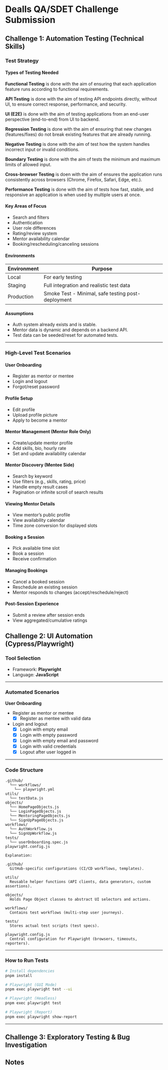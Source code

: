 # Dealls QA/SDET Challenge Submission


## Challenge 1: Automation Testing (Technical Skills)

### Test Strategy

#### Types of Testing Needed

__Functional Testing__ is done with the aim of ensuring that each application feature runs according to functional requirements.

__API Testing__ is done with the aim of testing API endpoints directly, without UI, to ensure correct response, performance, and security.

__UI (E2E)__ is done with the aim of testing applications from an end-user perspective (end-to-end) from UI to backend.

__Regression Testing__ is done with the aim of ensuring that new changes (features/fixes) do not break existing features that are already running.

__Negative Testing__ is done with the aim of test how the system handles incorrect input or invalid conditions.

__Boundary Testing__ is done with the aim of tests the minimum and maximum limits of allowed input.

__Cross-browser Testing__ is doen with the aim of ensures the application runs consistently across browsers (Chrome, Firefox, Safari, Edge, etc.).

__Performance Testing__ is done with the aim of tests how fast, stable, and responsive an application is when used by multiple users at once.

#### Key Areas of Focus

- Search and filters
- Authentication
- User role differences
- Rating/review system
- Mentor availability calendar
- Booking/rescheduling/canceling sessions

#### Environments

| Environment | Purpose |
|-------------|---------|
| Local       | For early testing     |
| Staging     | Full integration and realistic test data     |
| Production  | Smoke Test - Minimal, safe testing post-deployment     |

#### Assumptions

- Auth system already exists and is stable.
- Mentor data is dynamic and depends on a backend API.
- Test data can be seeded/reset for automated tests.

---

### High-Level Test Scenarios

#### User Onboarding
- Register as mentor or mentee
- Login and logout
- Forgot/reset password

#### Profile Setup
- Edit profile
- Upload profile picture
- Apply to become a mentor

#### Mentor Management (Mentor Role Only)
- Create/update mentor profile
- Add skills, bio, hourly rate
- Set and update availability calendar

#### Mentor Discovery (Mentee Side)
- Search by keyword
- Use filters (e.g., skills, rating, price)
- Handle empty result cases
- Pagination or infinite scroll of search results

#### Viewing Mentor Details
- View mentor’s public profile
- View availability calendar
- Time zone conversion for displayed slots

#### Booking a Session
- Pick available time slot
- Book a session
- Receive confirmation

#### Managing Bookings
- Cancel a booked session
- Reschedule an existing session
- Mentor responds to changes (accept/reschedule/reject)

#### Post-Session Experience
- Submit a review after session ends
- View aggregated/cumulative ratings

## Challenge 2: UI Automation (Cypress/Playwright)

### Tool Selection

- Framework: **Playwright**
- Language: **JavaScript**

---

### Automated Scenarios

**User Onboarding**
- Register as mentor or mentee
  - [x] Register as mentee with valid data

- Login and logout
  - [x] Login with empty email
  - [x] Login with empty password
  - [x] Login with empty email and password
  - [x] Login with valid credentials
  - [x] Logout after user logged in

---

### Code Structure

```
.github/
  └── workflows/
    └── playwright.yml
utils/
  └── testData.js
objects/
  └── HomePageObjects.js
  └── LoginPageObjects.js
  └── MentoringPageObjects.js
  └── SignUpPageObjects.js
workflows/
  └── AuthWorkflow.js
  └── SignUpWorkflow.js
tests/
  └── userOnboarding.spec.js
playwright.config.js

```

```
Explanation:

.github/
  GitHub-specific configurations (CI/CD workflows, templates).

utils/
  Reusable helper functions (API clients, data generators, custom assertions).

objects/
  Holds Page Object classes to abstract UI selectors and actions.

workflows/
  Contains test workflows (multi-step user journeys).

tests/
  Stores actual test scripts (test specs).

playwright.config.js
  Central configuration for Playwright (browsers, timeouts, reporters).

```



---

### How to Run Tests

```bash
# Install dependencies
pnpm install

# Playwright (GUI Mode)
pnpm exec playwright test --ui

# Playwright (Headless)
pnpm exec playwright test

# Playwright (Report)
pnpm exec playwright show-report

```

---

## Challenge 3: Exploratory Testing & Bug Investigation

## Notes
